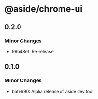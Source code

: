 # @aside/chrome-ui

## 0.2.0

### Minor Changes

- 99b48e1: Re-release

## 0.1.0

### Minor Changes

- bafe690: Alpha release of aside dev tool
